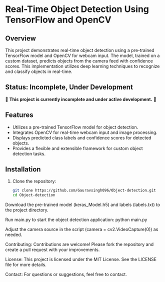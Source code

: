 # Real-Time Object Detection Using TensorFlow and OpenCV

## Overview

This project demonstrates real-time object detection using a pre-trained TensorFlow model and OpenCV for webcam input. The model, trained on a custom dataset, predicts objects from the camera feed with confidence scores. This implementation utilizes deep learning techniques to recognize and classify objects in real-time.

## Status: Incomplete, Under Development

🚧 **This project is currently incomplete and under active development.** 🚧

## Features

- Utilizes a pre-trained TensorFlow model for object detection.
- Integrates OpenCV for real-time webcam input and image processing.
- Displays predicted class labels and confidence scores for detected objects.
- Provides a flexible and extensible framework for custom object detection tasks.

## Installation

1. Clone the repository:

   ```bash
   git clone https://github.com/Gauravsingh096/Object-detection.git
   cd Object-detection

Download the pre-trained model (keras_Model.h5) and labels (labels.txt) to the project directory.


Run main.py to start the object detection application:
python main.py

Adjust the camera source in the script (camera = cv2.VideoCapture(0)) as needed.

Contributing:
Contributions are welcome! Please fork the repository and create a pull request with your improvements.

License:
This project is licensed under the MIT License. See the LICENSE file for more details.

Contact:
For questions or suggestions, feel free to contact.
